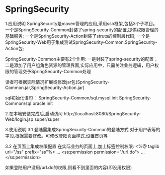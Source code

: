 # SpringSecurity
1.应用说明
SpringSecurity是maven管理的应用,采用ssh框架,包括3个子项目。
一个是SpringSecurity-Common封装了spring-security的配置,提供权限管理的基础服务;
一个是SpringSecurity-Action封装了struts的控制层代码;
一个是SpringSecurity-Web用于集成测试SpringSecurity-Common,SpringSecurity-Action包;

SpringSecurity-Common主要有2个作用:
一是封装了spring-security的配置；
二是添加了用户组角色资源的管理界面,实际应用中，只需关注业务逻辑，用户权限的管理交予SpringSecurity-Common处理

读者可根据实际情况扩展或修改jar包(SpringSecurity-Common.jar,SpringSecurity-Action.jar)

sql初始化语句：
SpringSecurity-Common/sql.mysql.init
SpringSecurity-Common/sql.oracle.init

2.在本地安装完成后,启动访问
http://localhost:8080/SpringSecurity-Web/login.jsp
super/super


3.使用说明
3.1 登陆需集成SpringSecurity-Common的登陆方式
对于用户表等的字段,根据需要修改。可修改登陆页面样式,设置首页等

3.2 在页面上集成权限配置
在实际业务的页面上,加上标签控制权限:
<%@ taglib uri="/ss" prefix="ss"%>
...
<ss:permission permission="/url.do">
	...
</ss:permission>

如果登陆用户没用/url.do的权限,则看不到里面的内容(即没用权限)


